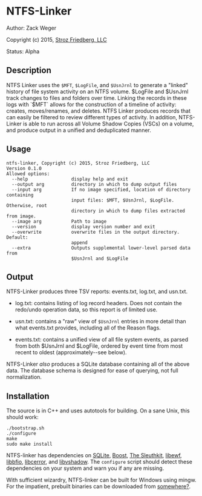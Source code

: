 # NTFS-Linker
Author: Zack Weger

Copyright (c) 2015, [Stroz Friedberg, LLC](http://www.strozfriedberg.com)

Status: Alpha

## Description
NTFS Linker uses the `$MFT`, `$LogFile`, and `$UsnJrnl` to generate a "linked" 
history of file system activity on an NTFS volume. $LogFile and $UsnJrnl track
changes to files and folders over time. Linking the records in these logs with 
`$MFT` allows for the construction of a timeline of activity: 
creates, moves/renames, and deletes. NTFS Linker produces records that can 
easily be filtered to review different types of activity. In addition, 
NTFS-Linker is able to run across all Volume Shadow Copies (VSCs) on a volume, 
and produce output in a unified and deduplicated manner.


## Usage
```
ntfs-linker, Copyright (c) 2015, Stroz Friedberg, LLC
Version 0.1.0
Allowed options:
  --help                display help and exit
  --output arg          directory in which to dump output files
  --input arg           If no image specified, location of directory containing
                        input files: $MFT, $UsnJrnl, $LogFile. Otherwise, root 
                        directory in which to dump files extracted from image.
  --image arg           Path to image
  --version             display version number and exit
  --overwrite           overwrite files in the output directory. Default: 
                        append
  --extra               Outputs supplemental lower-level parsed data from 
                        $UsnJrnl and $LogFile
  ```


## Output

NTFS-Linker produces three TSV reports: events.txt, log.txt, and usn.txt.

- log.txt: contains listing of log record headers. Does not contain the
redo/undo operation data, so this report is of limited use.

- usn.txt: contains a "raw" view of `$UsnJrnl` entries in more detail than 
what events.txt provides, including all of the Reason flags.

- events.txt: contains a unified view of all file system events, as parsed from
both $UsnJrnl and $LogFile, ordered by event time from most recent to oldest 
(approximately--see below).

NTFS-Linker _also_ produces a SQLite database containing all of the above data. 
The database schema is designed for ease of querying, not full normalization.

## Installation
The source is in C++ and uses autotools for building. On a sane Unix, this 
should work:
```
./bootstrap.sh
./configure
make
sudo make install
```

NTFS-linker has dependencies on 
[SQLite](http://www.sqlite.org), 
[Boost](http://www.boost.org), 
[The Sleuthkit](http://www.sleuthkit.org), 
[libewf](http://github.com/libyal/libewf), 
[libbfio](http://github.com/libyal/libbfio), 
[libcerror](http://github.com/libyal/libcerror), 
and [libvshadow](http://github.com/libyal/libvshadow). The `configure` script 
should detect these dependencies on your system and warn you if any are missing.

With sufficient wizardry, NTFS-linker can be built for Windows using mingw. For 
the impatient, prebuilt binaries can be downloaded from [somewhere?]().
